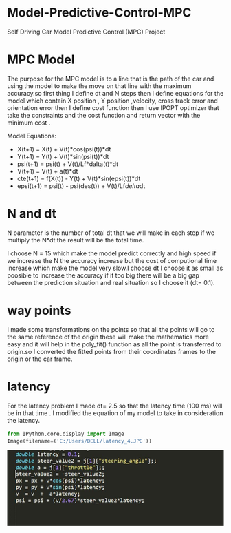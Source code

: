 # Model-Predictive-Control-MPC
Self Driving Car Model Predictive Control (MPC) Project

# MPC Model

The purpose for the MPC model is to a line that is the path of the car and using the model to make the move on that line with the maximum accuracy.so first thing I define dt and N steps then I define equations for the model which contain X position , Y position ,velocity, cross track error and orientation error then I define cost function then I use IPOPT optimizer that take the constraints and the cost function and return vector with the minimum cost .

Model Equations: 
- X(t+1) = X(t) + V(t)*cos(psi(t))*dt
- Y(t+1) = Y(t) + V(t)*sin(psi(t))*dt
- psi(t+1) = psi(t) + V(t)/Lf*dalta(t)*dt
- V(t+1) = V(t) + a(t)*dt
- cte(t+1) = f(X(t)) - Y(t) + V(t)*sin(epsi(t))*dt
- epsi(t+1) = psi(t) - psi(des(t)) + V(t)/Lf*delta*dt



# N and dt

N parameter  is the number of total dt that we will make in each step if we multiply the N*dt the result will be the total time.

I choose N = 15 which make the model predict correctly and high speed if we increase the N the accuracy increase but the cost of computional time increase which make the model very slow.I choose 
dt I choose it as small as poosible to increase the accuracy if it too big there will be a big gap between the prediction situation and real situation so I choose it (dt= 0.1).


# way points 

I made some transformations on the points so that all the points will go to the same reference of the origin these will make the mathematics more easy and it will help in the poly_fit() function as all the point is transferred to origin.so I converted the fitted points from their coordinates frames to the origin or the car frame.

# latency

For the latency problem I made dt= 2.5 so that the latency time (100 ms) will be in that time . I modified the equation of my
model to take in consideration the latency.


```python
from IPython.core.display import Image
Image(filename=('C:/Users/DELL/latency_4.JPG'))
```




![jpeg](output_9_0.jpeg)


